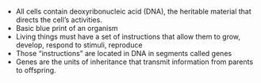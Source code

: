 - All cells contain deoxyribonucleic acid (DNA), the heritable material that directs the cell’s activities.
- Basic blue print of an organism
- Living things must have a set of instructions that allow them to grow, develop, respond to stimuli, reproduce
- Those “instructions” are located in DNA in segments called genes
- Genes are the units of inheritance that transmit information from parents to offspring.